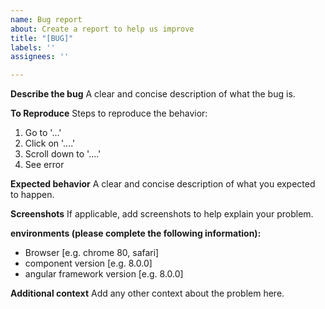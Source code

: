 ```yaml
---
name: Bug report
about: Create a report to help us improve
title: "[BUG]"
labels: ''
assignees: ''

---
```


**Describe the bug**
A clear and concise description of what the bug is.

**To Reproduce**
Steps to reproduce the behavior:
1. Go to '...'
2. Click on '....'
3. Scroll down to '....'
4. See error

**Expected behavior**
A clear and concise description of what you expected to happen.

**Screenshots**
If applicable, add screenshots to help explain your problem.

**environments (please complete the following information):**
 - Browser [e.g. chrome 80, safari]
 - component version [e.g. 8.0.0]
 - angular framework version [e.g. 8.0.0]

**Additional context**
Add any other context about the problem here.
